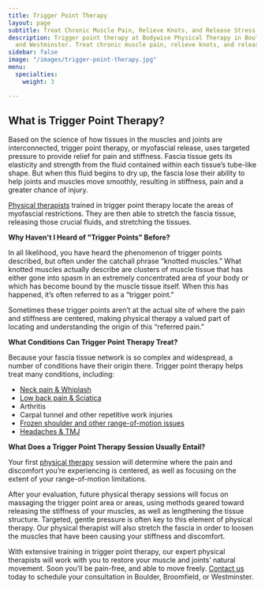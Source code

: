 ```yaml
---
title: Trigger Point Therapy
layout: page
subtitle: Treat Chronic Muscle Pain, Relieve Knots, and Release Stress
description: Trigger point therapy at Bodywise Physical Therapy in Boulder, Broomfield,
  and Westminster. Treat chronic muscle pain, relieve knots, and release stress.
sidebar: false
image: "/images/trigger-point-therapy.jpg"
menu:
  specialties:
    weight: 3

---
```

## What is Trigger Point Therapy?

Based on the science of how tissues in the muscles and joints are interconnected, trigger point therapy, or myofascial release, uses targeted pressure to provide relief for pain and stiffness. Fascia tissue gets its elasticity and strength from the fluid contained within each tissue’s tube-like shape. But when this fluid begins to dry up, the fascia lose their ability to help joints and muscles move smoothly, resulting in stiffness, pain and a greater chance of injury.

[Physical therapists](/our-staff/) trained in trigger point therapy locate the areas of myofascial restrictions. They are then able to stretch the fascia tissue, releasing those crucial fluids, and stretching the tissues.

**Why Haven't I Heard of "Trigger Points" Before?**

In all likelihood, you have heard the phenomenon of trigger points described, but often under the catchall phrase “knotted muscles.” What knotted muscles actually describe are clusters of muscle tissue that has either gone into spasm in an extremely concentrated area of your body or which has become bound by the muscle tissue itself. When this has happened, it’s often referred to as a “trigger point.”

Sometimes these trigger points aren’t at the actual site of where the pain and stiffness are centered, making physical therapy a valued part of locating and understanding the origin of this “referred pain.”

**What Conditions Can Trigger Point Therapy Treat?**

Because your fascia tissue network is so complex and widespread, a number of conditions have their origin there. Trigger point therapy helps treat many conditions, including:

- [Neck pain & Whiplash](/neck-pain-whiplash/)
- [Low back pain & Sciatica](/low-back-pain-sciatica/)
- Arthritis
- Carpal tunnel and other repetitive work injuries
- [Frozen shoulder and other range-of-motion issues](/shoulder-pain/)
- [Headaches & TMJ](/headaches-tmj/)

**What Does a Trigger Point Therapy Session Usually Entail?**

Your first [physical therapy](/) session will determine where the pain and discomfort you’re experiencing is centered, as well as focusing on the extent of your range-of-motion limitations.

After your evaluation, future physical therapy sessions will focus on massaging the trigger point area or areas, using methods geared toward releasing the stiffness of your muscles, as well as lengthening the tissue structure. Targeted, gentle pressure is often key to this element of physical therapy. Our physical therapist will also stretch the fascia in order to loosen the muscles that have been causing your stiffness and discomfort.

With extensive training in trigger point therapy, our expert physical therapists will work with you to restore your muscle and joints’ natural movement. Soon you’ll be pain-free, and able to move freely. [Contact us](/contact-us/) today to schedule your consultation in Boulder, Broomfield, or Westminster.